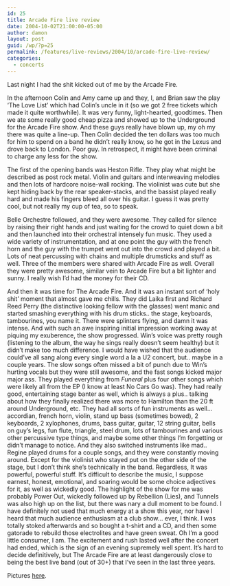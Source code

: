 ```yaml
---
id: 25
title: Arcade Fire live review
date: 2004-10-02T21:00:00-05:00
author: damon
layout: post
guid: /wp/?p=25
permalink: /features/live-reviews/2004/10/arcade-fire-live-review/
categories:
  - concerts
---
```

Last night I had the shit kicked out of me by the Arcade Fire.

In the afternoon Colin and Amy came up and they, I, and Brian saw the play ‘The Love List’ which had Colin’s uncle in it (so we got 2 free tickets which made it quite worthwhile). It was very funny, light-hearted, goodtimes. Then we ate some really good cheap pizza and showed up to the Underground for the Arcade Fire show. And these guys really have blown up, my oh my there was quite a line-up. Then Colin decided the ten dollars was too much for him to spend on a band he didn’t really know, so he got in the Lexus and drove back to London. Poor guy. In retrospect, it might have been criminal to charge any less for the show.

The first of the opening bands was Heston Rifle. They play what might be described as post rock metal. Violin and guitars and interweaving melodies and then lots of hardcore noise-wall rocking. The violinist was cute but she kept hiding back by the rear speaker-stacks, and the bassist played really hard and made his fingers bleed all over his guitar. I guess it was pretty cool, but not really my cup of tea, so to speak.

Belle Orchestre followed, and they were awesome. They called for silence by raising their right hands and just waiting for the crowd to quiet down a bit and then launched into their orchestral intensely fun music. They used a wide variety of instrumentation, and at one point the guy with the french horn and the guy with the trumpet went out into the crowd and played a bit. Lots of neat percussing with chains and multiple drumsticks and stuff as well. Three of the members were shared with Arcade Fire as well. Overall they were pretty awesome, similar vein to Arcade Fire but a bit lighter and sunny. I really wish I’d had the money for their CD.

And then it was time for The Arcade Fire. And it was an instant sort of ‘holy shit’ moment that almost gave me chills. They did Laika first and Richard Reed Perry (the distinctive looking fellow with the glasses) went manic and started smashing everything with his drum sticks.. the stage, keyboards, tambourines, you name it. There were splinters flying, and damn it was intense. And with such an awe inspiring initial impression working away at piquing my exuberence, the show progressed. Win’s voice was pretty rough (listening to the album, the way he sings really doesn’t seem healthy) but it didn’t make too much difference. I would have wished that the audience could’ve all sang along every single word a la a U2 concert, but.. maybe in a couple years. The slow songs often missed a bit of punch due to Win’s hurting vocals but they were still awesome, and the fast songs kicked major major ass. They played everything from _Funeral_ plus four other songs which were likely all from the EP (I know at least No Cars Go was). They had really good, entertaining stage banter as well, which is always a plus.. talking about how they finally realized there was more to Hamilton than the 20 ft around Underground, etc. They had all sorts of fun instruments as well… accordian, french horn, violin, stand up bass (sometimes bowed), 2 keyboards, 2 xylophones, drums, bass guitar, guitar, 12 string guitar, bells on guy’s legs, fun flute, triangle, steel drum, lots of tambourines and various other percussive type things, and maybe some other things I’m forgetting or didn’t manage to notice. And they also switched instruments like mad.. Regine played drums for a couple songs, and they were constantly moving around. Except for the violinist who stayed put on the other side of the stage, but I don’t think she’s technically in the band. Regardless, It was powerful, powerful stuff. It’s difficult to describe the music, I suppose earnest, honest, emotional, and soaring would be some choice adjectives for it, as well as wickedly good. The highlight of the show for me was probably Power Out, wickedly followed up by Rebellion (Lies), and Tunnels was also high up on the list, but there was nary a dull moment to be found. I have definitely not used that much energy at a show this year, nor have I heard that much audience enthusiasm at a club show… ever, I think. I was totally stoked afterwards and so bought a t-shirt and a CD, and then some gatorade to rebuild those electrolites and have green sweat. Oh I’m a good little consumer, I am. The excitement and rush lasted well after the concert had ended, which is the sign of an evening supremely well spent. It’s hard to decide definitively, but The Arcade Fire are at least dangerously close to being the best live band (out of 30+) that I’ve seen in the last three years.

Pictures [here](arcadefire.html).